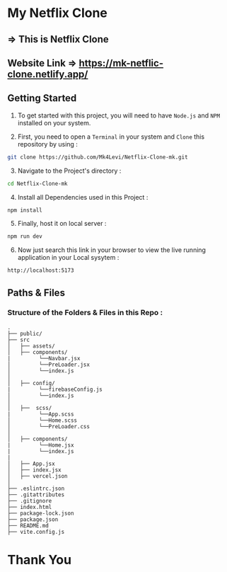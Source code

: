# My Netflix Clone

## => This is Netflix Clone

## Website Link => https://mk-netflic-clone.netlify.app/

<h2>Getting Started</h2>

1. To get started with this project, you will need to have `Node.js` and `NPM` installed on your system.

2. First, you need to open a `Terminal` in your system and `Clone` this repository by using :

```bash
git clone https://github.com/Mk4Levi/Netflix-Clone-mk.git
```

3. Navigate to the Project's directory :

```bash
cd Netflix-Clone-mk
```

4. Install all Dependencies used in this Project :

```bash
npm install
```

5. Finally, host it on local server :

```bash
npm run dev
```

6. Now just search this link in your browser to view the live running application in your Local sysytem :

```bash
http://localhost:5173
```

<h2>Paths & Files</h2>

### Structure of the Folders & Files in this Repo :

```text
.
├── public/
├── src
│   ├── assets/
│   ├── components/
|         └──Navbar.jsx
│         └──PreLoader.jsx
│         └──index.js
│
│   ├── config/
|         └──firebaseConfig.js
│         └──index.js
│
│   ├──  scss/
|         └──App.scss
│         └──Home.scss
│         └──PreLoader.css
│
│   ├── components/
|         └──Home.jsx
|         └──index.js
|   
│   ├── App.jsx
│   ├── index.jsx
│   ├── vercel.json
│
├── .eslintrc.json
├── .gitattributes
├── .gitignore
├── index.html
├── package-lock.json
├── package.json
├── README.md
├── vite.config.js

```

# Thank You
